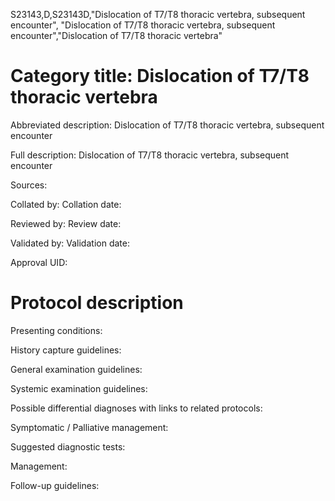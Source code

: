 S23143,D,S23143D,"Dislocation of T7/T8 thoracic vertebra, subsequent encounter", "Dislocation of T7/T8 thoracic vertebra, subsequent encounter","Dislocation of T7/T8 thoracic vertebra"
# Category title: Dislocation of T7/T8 thoracic vertebra

Abbreviated description: Dislocation of T7/T8 thoracic vertebra, subsequent encounter

Full description: Dislocation of T7/T8 thoracic vertebra, subsequent encounter

Sources:

Collated by:
Collation date:

Reviewed by:
Review date:

Validated by:
Validation date:

Approval UID:

# Protocol description

Presenting conditions:

History capture guidelines:

General examination guidelines:

Systemic examination guidelines:

Possible differential diagnoses with links to related protocols:

Symptomatic / Palliative management:

Suggested diagnostic tests:

Management:

Follow-up guidelines:
